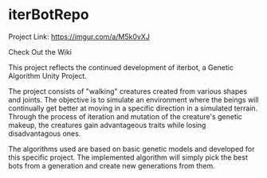 # iterBotRepo


Project Link: https://imgur.com/a/M5k0vXJ

Check Out the Wiki

This project reflects the continued development of iterbot, a Genetic Algorithm Unity Project.

The project consists of "walking" creatures created from various shapes and joints. The objective is to simulate an environment where the beings will continually get better at moving in a specific direction in a simulated terrain.  Through the process of iteration and mutation of the creature's genetic makeup, the creatures gain advantageous traits while losing disadvantagous ones.

The algorithms used are based on basic genetic models and developed for this specific project. The implemented algorithm will simply pick the best bots from a generation and create new generations from them.
